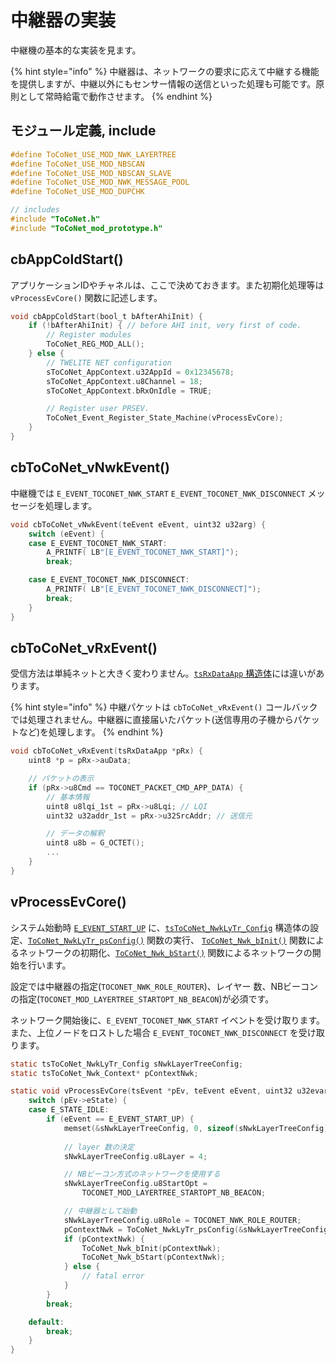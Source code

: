# 中継器の実装

中継機の基本的な実装を見ます。

{% hint style="info" %}
中継器は、ネットワークの要求に応えて中継する機能を提供しますが、中継以外にもセンサー情報の送信といった処理も可能です。原則として常時給電で動作させます。
{% endhint %}

## モジュール定義, include

```c
#define ToCoNet_USE_MOD_NWK_LAYERTREE
#define ToCoNet_USE_MOD_NBSCAN
#define ToCoNet_USE_MOD_NBSCAN_SLAVE
#define ToCoNet_USE_MOD_NWK_MESSAGE_POOL
#define ToCoNet_USE_MOD_DUPCHK

// includes
#include "ToCoNet.h"
#include "ToCoNet_mod_prototype.h"
```

## cbAppColdStart()

アプリケーションIDやチャネルは、ここで決めておきます。また初期化処理等は ` vProcessEvCore()` 関数に記述します。

```c
void cbAppColdStart(bool_t bAfterAhiInit) {
	if (!bAfterAhiInit) { // before AHI init, very first of code.
		// Register modules
		ToCoNet_REG_MOD_ALL();
	} else {
		// TWELITE NET configuration
		sToCoNet_AppContext.u32AppId = 0x12345678;
		sToCoNet_AppContext.u8Channel = 18;
		sToCoNet_AppContext.bRxOnIdle = TRUE;

		// Register user PRSEV.
		ToCoNet_Event_Register_State_Machine(vProcessEvCore);
	}
}
```

## cbToCoNet_vNwkEvent()

 中継機では `E_EVENT_TOCONET_NWK_START`  `E_EVENT_TOCONET_NWK_DISCONNECT`  メッセージを処理します。

```c
void cbToCoNet_vNwkEvent(teEvent eEvent, uint32 u32arg) {
	switch (eEvent) {
	case E_EVENT_TOCONET_NWK_START:
		A_PRINTF( LB"[E_EVENT_TOCONET_NWK_START]");
		break;

	case E_EVENT_TOCONET_NWK_DISCONNECT:
		A_PRINTF( LB"[E_EVENT_TOCONET_NWK_DISCONNECT]");
		break;
	}
}
```

## cbToCoNet_vRxEvent()

受信方法は単純ネットと大きく変わりません。[`tsRxDataApp` 構造体](../../../twelite-net-api-ref/netto-api/structure/tsrxdataapp-netto.md)には違いがあります。

{% hint style="info" %}
中継パケットは `cbToCoNet_vRxEvent()`  コールバックでは処理されません。中継器に直接届いたパケット(送信専用の子機からパケットなど)を処理します。 
{% endhint %}

```c
void cbToCoNet_vRxEvent(tsRxDataApp *pRx) {
	uint8 *p = pRx->auData;

	// パケットの表示
	if (pRx->u8Cmd == TOCONET_PACKET_CMD_APP_DATA) {
		// 基本情報
		uint8 u8lqi_1st = pRx->u8Lqi; // LQI
		uint32 u32addr_1st = pRx->u32SrcAddr; // 送信元

		// データの解釈
		uint8 u8b = G_OCTET();
		...
	}
}
```

## vProcessEvCore()

システム始動時 [`E_EVENT_START_UP`](../../../twelite-net-api-ref/yzaibento/ibento.md) に、[`tsToCoNet_NwkLyTr_Config`](../../../twelite-net-api-ref/netto-api/layertree-netto/tstoconet_nwklytr_context.md) 構造体の設定、[`ToCoNet_NwkLyTr_psConfig()`](../../../twelite-net-api-ref/netto-api/layertree-netto/toconet_nwklytr_psconfig.md) 関数の実行、 [`ToCoNet_Nwk_bInit()`](../../../twelite-net-api-ref/netto-api/sys_callbacks/toconet_nwk_binit.md) 関数によるネットワークの初期化、[`ToCoNet_Nwk_bStart()`](../../../twelite-net-api-ref/netto-api/sys_callbacks/toconet_nwk_bstart.md) 関数によるネットワークの開始を行います。 

設定では中継器の指定(`TOCONET_NWK_ROLE_ROUTER`)、レイヤー 数、NBビーコンの指定(`TOCONET_MOD_LAYERTREE_STARTOPT_NB_BEACON`)が必須です。

ネットワーク開始後に、`E_EVENT_TOCONET_NWK_START` イベントを受け取ります。また、上位ノードをロストした場合 `E_EVENT_TOCONET_NWK_DISCONNECT` を受け取ります。 

```c
static tsToCoNet_NwkLyTr_Config sNwkLayerTreeConfig;
static tsToCoNet_Nwk_Context* pContextNwk;

static void vProcessEvCore(tsEvent *pEv, teEvent eEvent, uint32 u32evarg) {
	switch (pEv->eState) {
	case E_STATE_IDLE:
		if (eEvent == E_EVENT_START_UP) {
			memset(&sNwkLayerTreeConfig, 0, sizeof(sNwkLayerTreeConfig));
			
			// layer 数の決定
			sNwkLayerTreeConfig.u8Layer = 4;

			// NBビーコン方式のネットワークを使用する
			sNwkLayerTreeConfig.u8StartOpt =
				TOCONET_MOD_LAYERTREE_STARTOPT_NB_BEACON;

			// 中継器として始動
			sNwkLayerTreeConfig.u8Role = TOCONET_NWK_ROLE_ROUTER;
			pContextNwk = ToCoNet_NwkLyTr_psConfig(&sNwkLayerTreeConfig);
			if (pContextNwk) {
				ToCoNet_Nwk_bInit(pContextNwk);
				ToCoNet_Nwk_bStart(pContextNwk);
			} else {
				// fatal error
			}
		}
		break;

	default:
		break;
	}
}

```

